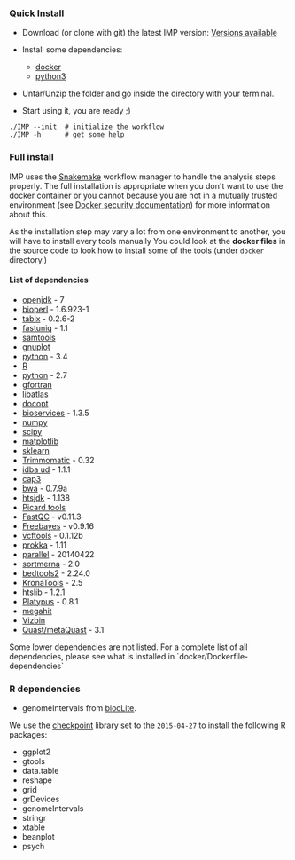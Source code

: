 ### Quick Install

* Download (or clone with git) the latest IMP version:
[Versions available](https://git-r3lab.uni.lu/shaman.narayanasamy/IMP/tags)

* Install some dependencies:
    * [docker](https://docs.docker.com/installation)
    * [python3]( https://www.python.org/downloads)


* Untar/Unzip the folder and go inside the directory with your terminal.

* Start using it, you are ready ;)

~~~
./IMP --init  # initialize the workflow
./IMP -h      # get some help
~~~

### Full install

IMP uses the [Snakemake](https://bitbucket.org/johanneskoester/snakemake/wiki/Home) workflow manager to handle
the analysis steps properly. The full installation is appropriate when you don't want to use the docker container
or you cannot because you are not in a mutually trusted environment
(see [Docker security documentation](https://docs.docker.com/articles/security/)) for more information about this.


As the installation step may vary a lot from one environment to another, you will have to install every tools manually
You could look at the **docker files** in the source code to look how to install some of the tools
(under `docker` directory.)



#### List of dependencies


* [openjdk](http://openjdk.java.net/) - 7
* [bioperl](http://www.bioperl.org/wiki/Main_Page) - 1.6.923-1
* [tabix](http://www.htslib.org/doc/tabix.html) - 0.2.6-2
* [fastuniq](http://sourceforge.net/projects/fastuniq/) - 1.1
* [samtools](http://samtools.sourceforge.net/)
* [gnuplot](http://www.gnuplot.info/)
* [python](http://python.org/) - 3.4
* [R](https://www.r-project.org/)
* [python](http://python.org/) - 2.7
* [gfortran](http://gcc.gnu.org/fortran/)
* [libatlas](http://math-atlas.sourceforge.net/)
* [docopt](http://docopt.org/)
* [bioservices](https://pypi.python.org/pypi/bioservices) - 1.3.5
* [numpy](http://www.numpy.org/)
* [scipy](https://www.scipy.org/)
* [matplotlib](http://matplotlib.org/)
* [sklearn](http://scikit-learn.org/stable/index.html)
* [Trimmomatic](http://www.usadellab.org/cms/index.php?page=trimmomatic) - 0.32
* [idba ud](http://wiki.hpc.ufl.edu/doc/IDBA-UD) - 1.1.1
* [cap3](http://seq.cs.iastate.edu/cap3.html)
* [bwa](http://bio-bwa.sourceforge.net/) - 0.7.9a
* [htsjdk](https://github.com/samtools/htsjdk) - 1.138
* [Picard tools](https://github.com/broadinstitute/picard)
* [FastQC](http://www.bioinformatics.babraham.ac.uk/projects/fastqc/) - v0.11.3
* [Freebayes](https://github.com/ekg/freebayes) - v0.9.16
* [vcftools](http://vcftools.sourceforge.net/) - 0.1.12b
* [prokka](https://github.com/tseemann/prokka) - 1.11
* [parallel](https://www.gnu.org/software/parallel/) - 20140422
* [sortmerna](http://bioinfo.lifl.fr/RNA/sortmerna/) - 2.0
* [bedtools2](https://github.com/arq5x/bedtools2) - 2.24.0
* [KronaTools](https://github.com/marbl/Krona/wiki) - 2.5
* [htslib](http://www.htslib.org/) - 1.2.1
* [Platypus](https://github.com/andyrimmer/Platypus) - 0.8.1
* [megahit](https://github.com/voutcn/megahit)
* [Vizbin](https://github.com/claczny/VizBin)
* [Quast/metaQuast](http://bioinf.spbau.ru/en/metaquast) - 3.1

<div class="alert alert-info" role="alert">
    Some lower dependencies are not listed.
    For a complete list of all dependencies, please see what is installed in `docker/Dockerfile-dependencies`
</div>

### R dependencies

* genomeIntervals from [biocLite](http://bioconductor.org/install/).

We use the [checkpoint](http://projects.revolutionanalytics.com/documents/rrt/rrtpkgs/) library set to the `2015-04-27`
to install the following R packages:

* ggplot2
* gtools
* data.table
* reshape
* grid
* grDevices
* genomeIntervals
* stringr
* xtable
* beanplot
* psych
